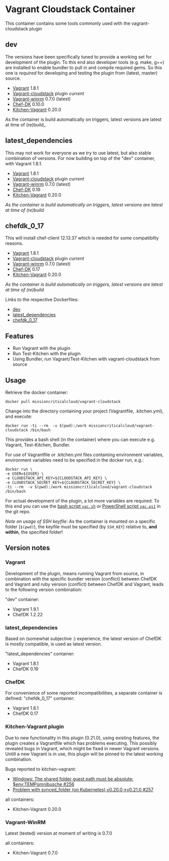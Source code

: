 # Vagrant Cloudstack Container

This container contains some tools commonly used with the vagrant-cloudstack plugin
## dev
The versions have been specifically tuned to provide a working set for development of the plugin. To this end also developer tools (e.g. make, g++) are installed to enable bundler to pull in and compile required gems.
So this one is _required_ for developing and testing the plugin from (latest, master) source.
* [Vagrant](http://www.vagrantup.com) 1.8.1
* [Vagrant-cloudstack](https://github.com/missioncriticalcloud/vagrant-cloudstack) plugin _current_
* [Vagrant-winrm](https://github.com/criteo/vagrant-winrm) 0.7.0 (latest)
* [Chef-DK](https://downloads.chef.io/chef-dk/) 0.10.0
* [Kitchen-Vagrant](https://github.com/test-kitchen/kitchen-vagrant) 0.20.0

As the container is build automatically on triggers, latest versions are latest at time of (re)build_
 

## latest_dependencies
This may not work for everyone as we try to use latest, but also stable combination of versions.
For now building on top of the "dev" container, with Vagrant 1.8.1.
* [Vagrant](http://www.vagrantup.com) 1.8.1
* [Vagrant-cloudstack](https://github.com/missioncriticalcloud/vagrant-cloudstack) plugin _current_
* [Vagrant-winrm](https://github.com/criteo/vagrant-winrm) 0.7.0 (latest)
* [Chef-DK](https://downloads.chef.io/chef-dk/) 0.19
* [Kitchen-Vagrant](https://github.com/test-kitchen/kitchen-vagrant) 0.20.0

_As the container is build automatically on triggers, latest versions are latest at time of (re)build_


## chefdk_0_17
This will install chef-client 12.13.37 which is needed for some compatibilty reasons.
* [Vagrant](http://www.vagrantup.com) 1.8.1
* [Vagrant-cloudstack](https://github.com/missioncriticalcloud/vagrant-cloudstack) plugin _current_
* [Vagrant-winrm](https://github.com/criteo/vagrant-winrm) 0.7.0 (latest)
* [Chef-DK](https://downloads.chef.io/chef-dk/) 0.17
* [Kitchen-Vagrant](https://github.com/test-kitchen/kitchen-vagrant) 0.20.0

_As the container is build automatically on triggers, latest versions are latest at time of (re)build_


Links to the respective Dockerfiles:
* [dev](https://raw.githubusercontent.com/MissionCriticalCloud/vagrant-cloudstack/master/Docker/Dockerfile)
* [latest_dependencies](https://raw.githubusercontent.com/MissionCriticalCloud/vagrant-cloudstack/master/Docker/Dockerfile.latest_dependencies)
* [chefdk_0_17](https://raw.githubusercontent.com/MissionCriticalCloud/vagrant-cloudstack/master/Docker/Dockerfile.chefdk_0_17)

## Features
* Run Vagrant with the plugin
* Run Test-Kitchen with the plugin
* Using Bundler, run Vagrant/Test-Kitchen with vagrant-cloudstack from source

## Usage
Retrieve the docker container:
```
docker pull missioncriticalcloud/vagrant-cloudstack
```
Change into the directory containing your project (Vagrantfile, .kitchen.yml), and execute:
```
docker run -ti --rm  -v $(pwd):/work missioncriticalcloud/vagrant-cloudstack /bin/bash
```
This provides a bash shell (in the container) where you can execute e.g. Vagrant, Test-Kitchen, Bundler.

For use of Vagrantfile or .kitchen.yml files containing environment variables, environment variables need to be specified in the docker run, e.g.:
```
docker run \
-e USER=${USER} \
-e CLOUDSTACK_API_KEY=${CLOUDSTACK_API_KEY} \
-e CLOUDSTACK_SECRET_KEY=${CLOUDSTACK_SECRET_KEY} \
-ti --rm  -v $(pwd):/work missioncriticalcloud/vagrant-cloudstack /bin/bash
```

For actual development of the plugin, a lot more variables are required. To this end you can use the [bash script `vac.sh`](https://raw.githubusercontent.com/MissionCriticalCloud/vagrant-cloudstack/master/Docker/vac.sh) or [PowerShell script `vac.ps1`](https://raw.githubusercontent.com/MissionCriticalCloud/vagrant-cloudstack/master/Docker/vac.ps1) in the git repo.

_Note on usage of SSH keyfile_: As the container is mounted on a specific folder (`$(pwd)`), the keyfile must be specified (by `SSH_KEY`) relative to, __and within__, the specified folder!

## Version notes
### Vagrant
Development of the plugin, means running Vagrant from source, in combination with the specific bundler version (conflict) between ChefDK and Vagrant and ruby version (conflict) between ChefDK and Vagrant, leads to the following version combination:

"dev" container:
* Vagrant 1.9.1
* ChefDK 1.2.22
### latest_dependencies
Based on (somewhat subjective :) experience, the latest version of ChefDK is mostly compatible, is used as latest version.

"latest_dependencies" container:
* Vagrant 1.8.1
* ChefDK 0.19
### ChefDK
For convenience of some reported incompatibilities, a separate container is defined:
"chefdk_0_17" container:
* Vagrant 1.8.1
* ChefDK 0.17

### Kitchen-Vagrant plugin
Due to new functionality in this plugin (0.21.0), using existing features, the plugin creates a Vagrantfile which has problems executing. This possibly revealed bugs in Vagrant, which might be fixed in newer Vagrant versions.
Untill a new Vagrant is in use, this plugin will be pinned to the latest working combination.

Bugs reported to kitchen-vagrant:
 * [Windows: The shared folder guest path must be absolute: $env:TEMPomnibusche #256](https://github.com/test-kitchen/kitchen-vagrant/issues/256)
 * [Problem with synced_folder (on Kubernetes) v0.20.0->v0.21.0 #257](https://github.com/test-kitchen/kitchen-vagrant/issues/257)


all containers:
* Kitchen-Vagrant 0.20.0

### Vagrant-WinRM
Latest (tested) version at moment of writing is 0.7.0

all containers:
* Kitchen-Vagrant 0.7.0
